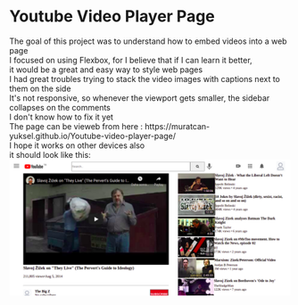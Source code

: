 <h1> Youtube Video Player Page </h1>  
The goal of this project was to understand how to embed videos into a web page <br> 
I focused on using Flexbox, for I believe that if I can learn it better, <br>it would be a great and easy way to style web pages  <br>
I had great troubles trying to stack the video images with captions next to them on the side  <br>
It's not responsive, so whenever the viewport gets smaller, the sidebar collapses on the comments  <br>
I don't know how to fix it yet<br>
The page can be vieweb from here : https://muratcan-yuksel.github.io/Youtube-video-player-page/  <br>
I hope it works on other devices also <br>
it should look like this: <br>
<img src="pics/pageview.png">

